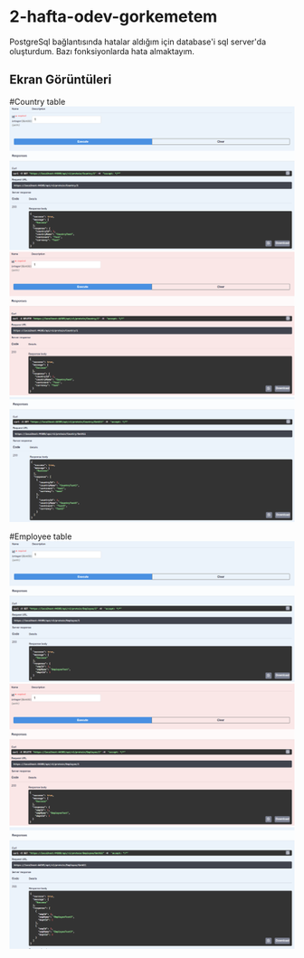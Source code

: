 # 2-hafta-odev-gorkemetem

PostgreSql bağlantısında hatalar aldığım için database'i sql server'da oluşturdum.
Bazı fonksiyonlarda hata almaktayım.

## Ekran Görüntüleri
#Country table
![swagger](ScreenShots/CountryGetById.PNG)
![swagger](ScreenShots/CountryDelete.PNG)
![swagger](ScreenShots/CountryGetAll.PNG)

#Employee table
![swagger](ScreenShots/EmployeeGetById.PNG)
![swagger](ScreenShots/EmployeeDelete.PNG)
![swagger](ScreenShots/EmployeeGetAll.PNG)

